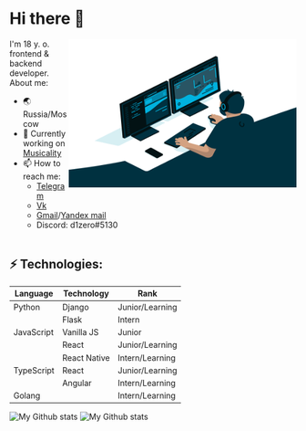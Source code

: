 # Hi there 👋
<img align="right" alt="GIF" src="https://github.com/d1zero/d1zero/blob/main/code.gif?raw=true" width="400" height="260" />
I'm 18 y. o. frontend & backend developer. 
About me:

- &#127759; Russia/Moscow
- 🔭 Currently working on [Musicality](http://musicality.std-1578.ist.mospolytech.ru/)
- 📫 How to reach me: 
	 - [Telegram](https://t.me/d1z3ro)
	 - [Vk](https://vk.com/d1zero)
	 - [Gmail](mailto:alexsergeev45@gmail.com)/[Yandex mail](mailto:asashek@ya.ru)
	 -  Discord: d1zero#5130
<br/><br/>

## ⚡ Technologies: 
|Language        |Technology                     |Rank                         |
|----------------|-------------------------------|-----------------------------|
|Python          |Django                         |Junior/Learning              |
|                |Flask                          |Intern                       |
|JavaScript      |Vanilla JS                     |Junior                       |
|                |React                          |Junior/Learning              |
|                |React Native                   |Intern/Learning              |
|TypeScript      |React                          |Junior/Learning              |
|                |Angular                        |Intern/Learning              |
|Golang          |                               |Intern/Learning              |

<img alt="My Github stats" align="center" border-radius="40px" width="800px" height="200px" src="https://github-readme-stats.vercel.app/api?username=d1zero&count_private=true&show_icons=true&hide_border=true&theme=react" href="https://github.com/d1zero"/>

<img alt="My Github stats" align="center" border-radius="40px" width="800px" height="200px" src="https://github-readme-streak-stats.herokuapp.com/?user=d1zero&layout=compact" alt="d1zero" />
